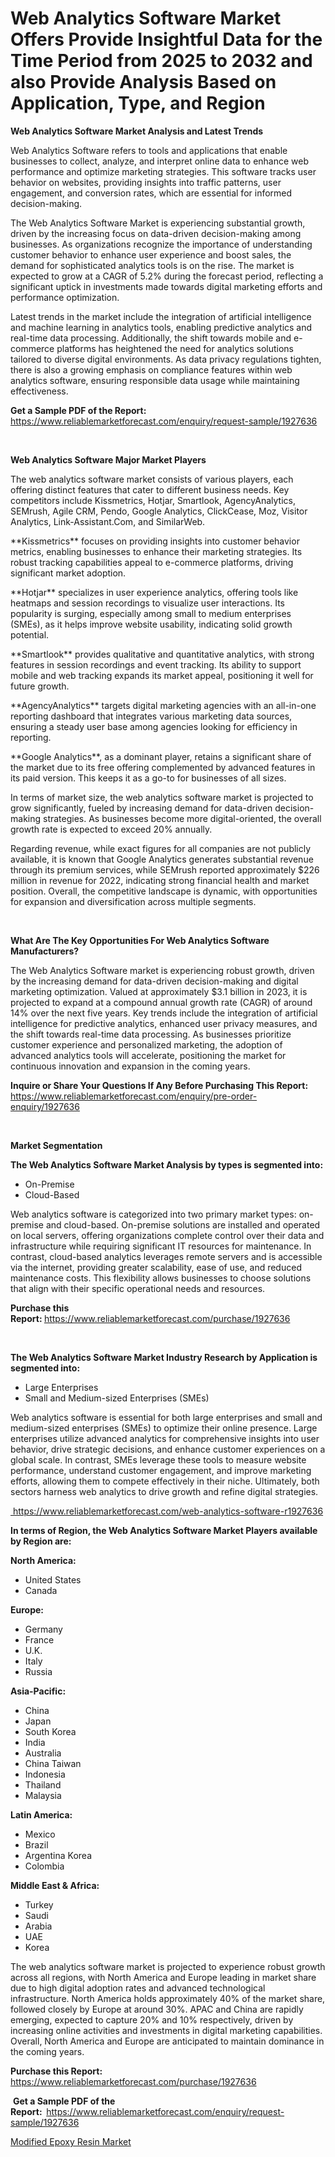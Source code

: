 <p><h1>Web Analytics Software Market Offers Provide Insightful Data for the Time Period from 2025 to 2032 and also Provide Analysis Based on Application, Type, and Region</h1></p><p><strong>Web Analytics Software Market Analysis and Latest Trends</strong></p>
<p><p>Web Analytics Software refers to tools and applications that enable businesses to collect, analyze, and interpret online data to enhance web performance and optimize marketing strategies. This software tracks user behavior on websites, providing insights into traffic patterns, user engagement, and conversion rates, which are essential for informed decision-making.</p><p>The Web Analytics Software Market is experiencing substantial growth, driven by the increasing focus on data-driven decision-making among businesses. As organizations recognize the importance of understanding customer behavior to enhance user experience and boost sales, the demand for sophisticated analytics tools is on the rise. The market is expected to grow at a CAGR of 5.2% during the forecast period, reflecting a significant uptick in investments made towards digital marketing efforts and performance optimization.</p><p>Latest trends in the market include the integration of artificial intelligence and machine learning in analytics tools, enabling predictive analytics and real-time data processing. Additionally, the shift towards mobile and e-commerce platforms has heightened the need for analytics solutions tailored to diverse digital environments. As data privacy regulations tighten, there is also a growing emphasis on compliance features within web analytics software, ensuring responsible data usage while maintaining effectiveness.</p></p>
<p><strong>Get a Sample PDF of the Report:&nbsp;</strong> <a href="https://www.reliablemarketforecast.com/enquiry/request-sample/1927636?utm_campaign=2320&utm_medium=2&utm_source=Github&utm_content=ia&utm_term=28032025&utm_id=web-analytics-software">https://www.reliablemarketforecast.com/enquiry/request-sample/1927636</a></p>
<p>&nbsp;</p>
<p><strong>Web Analytics Software Major Market Players</strong></p>
<p><p>The web analytics software market consists of various players, each offering distinct features that cater to different business needs. Key competitors include Kissmetrics, Hotjar, Smartlook, AgencyAnalytics, SEMrush, Agile CRM, Pendo, Google Analytics, ClickCease, Moz, Visitor Analytics, Link-Assistant.Com, and SimilarWeb.</p><p>**Kissmetrics** focuses on providing insights into customer behavior metrics, enabling businesses to enhance their marketing strategies. Its robust tracking capabilities appeal to e-commerce platforms, driving significant market adoption.</p><p>**Hotjar** specializes in user experience analytics, offering tools like heatmaps and session recordings to visualize user interactions. Its popularity is surging, especially among small to medium enterprises (SMEs), as it helps improve website usability, indicating solid growth potential.</p><p>**Smartlook** provides qualitative and quantitative analytics, with strong features in session recordings and event tracking. Its ability to support mobile and web tracking expands its market appeal, positioning it well for future growth.</p><p>**AgencyAnalytics** targets digital marketing agencies with an all-in-one reporting dashboard that integrates various marketing data sources, ensuring a steady user base among agencies looking for efficiency in reporting.</p><p>**Google Analytics**, as a dominant player, retains a significant share of the market due to its free offering complemented by advanced features in its paid version. This keeps it as a go-to for businesses of all sizes.</p><p>In terms of market size, the web analytics software market is projected to grow significantly, fueled by increasing demand for data-driven decision-making strategies. As businesses become more digital-oriented, the overall growth rate is expected to exceed 20% annually.</p><p>Regarding revenue, while exact figures for all companies are not publicly available, it is known that Google Analytics generates substantial revenue through its premium services, while SEMrush reported approximately $226 million in revenue for 2022, indicating strong financial health and market position. Overall, the competitive landscape is dynamic, with opportunities for expansion and diversification across multiple segments.</p></p>
<p>&nbsp;</p>
<p><strong>What Are The Key Opportunities For Web Analytics Software Manufacturers?</strong></p>
<p><p>The Web Analytics Software market is experiencing robust growth, driven by the increasing demand for data-driven decision-making and digital marketing optimization. Valued at approximately $3.1 billion in 2023, it is projected to expand at a compound annual growth rate (CAGR) of around 14% over the next five years. Key trends include the integration of artificial intelligence for predictive analytics, enhanced user privacy measures, and the shift towards real-time data processing. As businesses prioritize customer experience and personalized marketing, the adoption of advanced analytics tools will accelerate, positioning the market for continuous innovation and expansion in the coming years.</p></p>
<p><strong>Inquire or Share Your Questions If Any Before Purchasing This Report:</strong> <a href="https://www.reliablemarketforecast.com/enquiry/pre-order-enquiry/1927636?utm_campaign=2320&utm_medium=2&utm_source=Github&utm_content=ia&utm_term=28032025&utm_id=web-analytics-software">https://www.reliablemarketforecast.com/enquiry/pre-order-enquiry/1927636</a></p>
<p>&nbsp;</p>
<p><strong>Market Segmentation</strong></p>
<p><strong>The Web Analytics Software Market Analysis by types is segmented into:</strong></p>
<p><ul><li>On-Premise</li><li>Cloud-Based</li></ul></p>
<p><p>Web analytics software is categorized into two primary market types: on-premise and cloud-based. On-premise solutions are installed and operated on local servers, offering organizations complete control over their data and infrastructure while requiring significant IT resources for maintenance. In contrast, cloud-based analytics leverages remote servers and is accessible via the internet, providing greater scalability, ease of use, and reduced maintenance costs. This flexibility allows businesses to choose solutions that align with their specific operational needs and resources.</p></p>
<p><strong>Purchase this Report:&nbsp;</strong><a href="https://www.reliablemarketforecast.com/purchase/1927636?utm_campaign=2320&utm_medium=2&utm_source=Github&utm_content=ia&utm_term=28032025&utm_id=web-analytics-software">https://www.reliablemarketforecast.com/purchase/1927636</a></p>
<p>&nbsp;</p>
<p><strong>The Web Analytics Software Market Industry Research by Application is segmented into:</strong></p>
<p><ul><li>Large Enterprises</li><li>Small and Medium-sized Enterprises (SMEs)</li></ul></p>
<p><p>Web analytics software is essential for both large enterprises and small and medium-sized enterprises (SMEs) to optimize their online presence. Large enterprises utilize advanced analytics for comprehensive insights into user behavior, drive strategic decisions, and enhance customer experiences on a global scale. In contrast, SMEs leverage these tools to measure website performance, understand customer engagement, and improve marketing efforts, allowing them to compete effectively in their niche. Ultimately, both sectors harness web analytics to drive growth and refine digital strategies.</p></p>
<p><a href="https://www.reliablemarketforecast.com/web-analytics-software-r1927636?utm_campaign=2320&utm_medium=2&utm_source=Github&utm_content=ia&utm_term=28032025&utm_id=web-analytics-software">&nbsp;https://www.reliablemarketforecast.com/web-analytics-software-r1927636</a></p>
<p><strong>In terms of Region, the Web Analytics Software Market Players available by Region are:</strong></p>
<p>
    <p> <strong> North America: </strong>
        <ul>
            <li>United States</li>
            <li>Canada</li>
        </ul>
        </p> 
    <p> <strong> Europe: </strong>
        <ul>
            <li>Germany</li>
            <li>France</li>
            <li>U.K.</li>
            <li>Italy</li>
            <li>Russia</li>
        </ul>
        </p> 
    <p> <strong> Asia-Pacific: </strong>
        <ul>
            <li>China</li>
            <li>Japan</li>
            <li>South Korea</li>
            <li>India</li>
            <li>Australia</li>
            <li>China Taiwan</li>
            <li>Indonesia</li>
            <li>Thailand</li>
            <li>Malaysia</li>
        </ul>
        </p> 
    <p> <strong> Latin America: </strong>
        <ul>
            <li>Mexico</li>
            <li>Brazil</li>
            <li>Argentina Korea</li>
            <li>Colombia</li>
        </ul>
        </p> 
    <p> <strong> Middle East & Africa: </strong>
        <ul>
            <li>Turkey</li>
            <li>Saudi</li>
            <li>Arabia</li>
            <li>UAE</li>
            <li>Korea</li>
        </ul>
    </p>
    </p>
<p><p>The web analytics software market is projected to experience robust growth across all regions, with North America and Europe leading in market share due to high digital adoption rates and advanced technological infrastructure. North America holds approximately 40% of the market share, followed closely by Europe at around 30%. APAC and China are rapidly emerging, expected to capture 20% and 10% respectively, driven by increasing online activities and investments in digital marketing capabilities. Overall, North America and Europe are anticipated to maintain dominance in the coming years.</p></p>
<p><strong>Purchase this Report: </strong><a href="https://www.reliablemarketforecast.com/purchase/1927636?utm_campaign=2320&utm_medium=2&utm_source=Github&utm_content=ia&utm_term=28032025&utm_id=web-analytics-software">https://www.reliablemarketforecast.com/purchase/1927636</a></p>
<p>&nbsp;<strong>Get a Sample PDF of the Report:&nbsp;&nbsp;</strong><a href="https://www.reliablemarketforecast.com/enquiry/request-sample/1927636?utm_campaign=2320&utm_medium=2&utm_source=Github&utm_content=ia&utm_term=28032025&utm_id=web-analytics-software">https://www.reliablemarketforecast.com/enquiry/request-sample/1927636</a></p>
<p><strong></strong></p>
<p><p><a href="https://github.com/cheryjhonson/Market-Research-Report-List-1/blob/main/modified-epoxy-resin-market.md?utm_campaign=2320&utm_medium=2&utm_source=Github&utm_content=ia&utm_term=28032025&utm_id=web-analytics-software">Modified Epoxy Resin Market</a></p></p>
